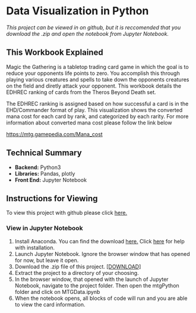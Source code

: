 # Data Visualization in Python
 *This project can be viewed in on github, but it is reccomended that you download the .zip and open the notebook from Jupyter Notebook.*
 
 
 ## This Workbook Explained
 Magic the Gathering is a tabletop trading card game in which the goal is to reduce your opponents life points to zero. You accomplish this through playing various creatures and spells to take down the opponents creatures on the field and diretly attack your opponent. This workbook details the EDHREC ranking of cards from the Theros Beyond Death set.
 
The EDHREC ranking is assigned based on how successful a card is in the EHD/Commander format of play. This visualization shows the converted mana cost for each card by rank, and categorized by each rarity. For more information about converted mana cost please follow the link below

https://mtg.gamepedia.com/Mana_cost

## Technical Summary

-  **Backend:** Python3 
-  **Libraries:** Pandas, plotly
-  **Front End:** Jupyter Notebook


## Instructions for Viewing
To view this project with github please click [here.](https://github.com/meowhard/Data-Visualization-in-Python/blob/master/mtgPython/MTG%20Data.ipynb)
 
 
 ### View in Jupyter Notebook
 1. Install Anaconda. You can find the download [here.](https://www.anaconda.com/distribution/) Click [here](https://docs.anaconda.com/anaconda/install/) for help with installation.
 2. Launch Jupyter Notebook. Ignore the browser window that has opened for now, but leave it open.
 3. Download the .zip file of this project. [[DOWNLOAD]](https://github.com/meowhard/Data-Visualization-in-Python/archive/master.zip)
 4. Extract the project to a directory of your choosing.
 5. In the browser window, that opened with the launch of Jupyter Notebook, navigate to the project folder. Then open the mtgPython folder and click on MTGData.ipynb
 6. When the notebook opens, all blocks of code will run and you are able to view the card information.
